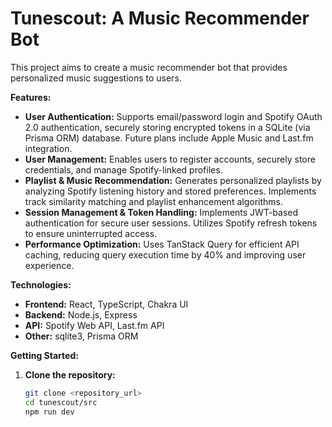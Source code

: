 # Tunescout: A Music Recommender Bot

This project aims to create a music recommender bot that provides personalized music suggestions to users.

**Features:**

- **User Authentication:** Supports email/password login and Spotify OAuth 2.0 authentication, securely storing encrypted tokens in a SQLite (via Prisma ORM) database. Future plans include Apple Music and Last.fm integration.
- **User Management:** Enables users to register accounts, securely store credentials, and manage Spotify-linked profiles.
- **Playlist & Music Recommendation:** Generates personalized playlists by analyzing Spotify listening history and stored preferences. Implements track similarity matching and playlist enhancement algorithms.
- **Session Management & Token Handling:** Implements JWT-based authentication for secure user sessions. Utilizes Spotify refresh tokens to ensure uninterrupted access.
- **Performance Optimization:** Uses TanStack Query for efficient API caching, reducing query execution time by 40% and improving user experience.

**Technologies:**

- **Frontend:** React, TypeScript, Chakra UI
- **Backend:** Node.js, Express
- **API:** Spotify Web API, Last.fm API
- **Other:** sqlite3, Prisma ORM

**Getting Started:**

1. **Clone the repository:**
   ```bash
   git clone <repository_url>
   cd tunescout/src
   npm run dev
   ```
